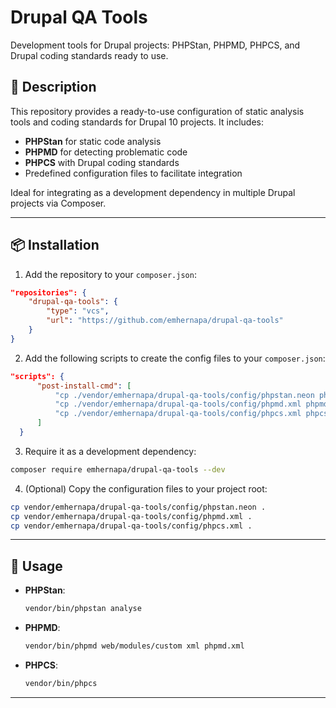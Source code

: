 # Drupal QA Tools

Development tools for Drupal projects: PHPStan, PHPMD, PHPCS, and Drupal coding standards ready to use.

## 🧠 Description

This repository provides a ready-to-use configuration of static analysis tools and coding standards for Drupal 10 projects. It includes:

- **PHPStan** for static code analysis  
- **PHPMD** for detecting problematic code  
- **PHPCS** with Drupal coding standards  
- Predefined configuration files to facilitate integration  

Ideal for integrating as a development dependency in multiple Drupal projects via Composer.

---

## 📦 Installation

1. Add the repository to your `composer.json`:

```json
"repositories": {
    "drupal-qa-tools": {
        "type": "vcs",
        "url": "https://github.com/emhernapa/drupal-qa-tools"
    }
}
```

2. Add the following scripts to create the config files to your `composer.json`:

```json
"scripts": {
      "post-install-cmd": [
          "cp ./vendor/emhernapa/drupal-qa-tools/config/phpstan.neon phpstan.neon",
          "cp ./vendor/emhernapa/drupal-qa-tools/config/phpmd.xml phpmd.xml",
          "cp ./vendor/emhernapa/drupal-qa-tools/config/phpcs.xml phpcs.xml"
      ]
  }
```

3. Require it as a development dependency:

```bash
composer require emhernapa/drupal-qa-tools --dev
```

4. (Optional) Copy the configuration files to your project root:

```bash
cp vendor/emhernapa/drupal-qa-tools/config/phpstan.neon .
cp vendor/emhernapa/drupal-qa-tools/config/phpmd.xml .
cp vendor/emhernapa/drupal-qa-tools/config/phpcs.xml .
```

---

## 🚀 Usage

- **PHPStan**:
  ```bash
  vendor/bin/phpstan analyse
  ```

- **PHPMD**:
  ```bash
  vendor/bin/phpmd web/modules/custom xml phpmd.xml
  ```

- **PHPCS**:
  ```bash
  vendor/bin/phpcs
  ```

---
